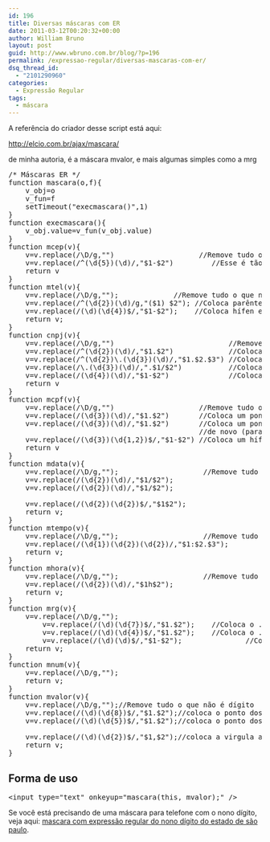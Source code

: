 ```yaml
---
id: 196
title: Diversas máscaras com ER
date: 2011-03-12T00:20:32+00:00
author: William Bruno
layout: post
guid: http://www.wbruno.com.br/blog/?p=196
permalink: /expressao-regular/diversas-mascaras-com-er/
dsq_thread_id:
  - "2101290960"
categories:
  - Expressão Regular
tags:
  - máscara
---
```

A referência do criador desse script está aqui:
  
<a href="http://elcio.com.br/ajax/mascara/" target="_blank">http://elcio.com.br/ajax/mascara/</a>

de minha autoria, é a máscara mvalor, e mais algumas simples como a mrg

<pre name="code" class="javascript">/* Máscaras ER */
function mascara(o,f){
    v_obj=o
    v_fun=f
    setTimeout("execmascara()",1)
}
function execmascara(){
    v_obj.value=v_fun(v_obj.value)
}
function mcep(v){
    v=v.replace(/\D/g,"")                    //Remove tudo o que não é dígito
    v=v.replace(/^(\d{5})(\d)/,"$1-$2")         //Esse é tão fácil que não merece explicações
    return v
}
function mtel(v){
    v=v.replace(/\D/g,"");             //Remove tudo o que não é dígito
    v=v.replace(/^(\d{2})(\d)/g,"($1) $2"); //Coloca parênteses em volta dos dois primeiros dígitos
    v=v.replace(/(\d)(\d{4})$/,"$1-$2");    //Coloca hífen entre o quarto e o quinto dígitos
    return v;
}
function cnpj(v){
    v=v.replace(/\D/g,"")                           //Remove tudo o que não é dígito
    v=v.replace(/^(\d{2})(\d)/,"$1.$2")             //Coloca ponto entre o segundo e o terceiro dígitos
    v=v.replace(/^(\d{2})\.(\d{3})(\d)/,"$1.$2.$3") //Coloca ponto entre o quinto e o sexto dígitos
    v=v.replace(/\.(\d{3})(\d)/,".$1/$2")           //Coloca uma barra entre o oitavo e o nono dígitos
    v=v.replace(/(\d{4})(\d)/,"$1-$2")              //Coloca um hífen depois do bloco de quatro dígitos
    return v
}
function mcpf(v){
    v=v.replace(/\D/g,"")                    //Remove tudo o que não é dígito
    v=v.replace(/(\d{3})(\d)/,"$1.$2")       //Coloca um ponto entre o terceiro e o quarto dígitos
    v=v.replace(/(\d{3})(\d)/,"$1.$2")       //Coloca um ponto entre o terceiro e o quarto dígitos
                                             //de novo (para o segundo bloco de números)
    v=v.replace(/(\d{3})(\d{1,2})$/,"$1-$2") //Coloca um hífen entre o terceiro e o quarto dígitos
    return v
}
function mdata(v){
    v=v.replace(/\D/g,"");                    //Remove tudo o que não é dígito
    v=v.replace(/(\d{2})(\d)/,"$1/$2");
    v=v.replace(/(\d{2})(\d)/,"$1/$2");

    v=v.replace(/(\d{2})(\d{2})$/,"$1$2");
    return v;
}
function mtempo(v){
    v=v.replace(/\D/g,"");                    //Remove tudo o que não é dígito
    v=v.replace(/(\d{1})(\d{2})(\d{2})/,"$1:$2.$3");
    return v;
}
function mhora(v){
    v=v.replace(/\D/g,"");                    //Remove tudo o que não é dígito
    v=v.replace(/(\d{2})(\d)/,"$1h$2");
    return v;
}
function mrg(v){
    v=v.replace(/\D/g,"");                                      //Remove tudo o que não é dígito
        v=v.replace(/(\d)(\d{7})$/,"$1.$2");    //Coloca o . antes dos últimos 3 dígitos, e antes do verificador
        v=v.replace(/(\d)(\d{4})$/,"$1.$2");    //Coloca o . antes dos últimos 3 dígitos, e antes do verificador
        v=v.replace(/(\d)(\d)$/,"$1-$2");               //Coloca o - antes do último dígito
    return v;
}
function mnum(v){
    v=v.replace(/\D/g,"");                                      //Remove tudo o que não é dígito
    return v;
}
function mvalor(v){
    v=v.replace(/\D/g,"");//Remove tudo o que não é dígito
    v=v.replace(/(\d)(\d{8})$/,"$1.$2");//coloca o ponto dos milhões
    v=v.replace(/(\d)(\d{5})$/,"$1.$2");//coloca o ponto dos milhares

    v=v.replace(/(\d)(\d{2})$/,"$1,$2");//coloca a virgula antes dos 2 últimos dígitos
    return v;
}
</pre>

## Forma de uso

<pre name="code" class="html">&lt;input type="text" onkeyup="mascara(this, mvalor);" />
</pre>

Se você está precisando de uma máscara para telefone com o nono dígito, veja aqui: [mascara com expressão regular do nono dígito do estado de são paulo](http://wbruno.com.br/2012/08/02/mascara-campo-de-telefone-em-javascript-com-regex-nono-digito-telefones-sao-paulo/).